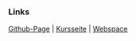 ### Links

[Github-Page](https://gionegel.github.io/IFD-WiSe20-21/) | [Kursseite](https://webuser.hs-furtwangen.de/~rag/lehre/WiSe20-21/IFD/Kursinhalt/Team/) | [Webspace](https://webuser.hs-furtwangen.de/~egelgion)
